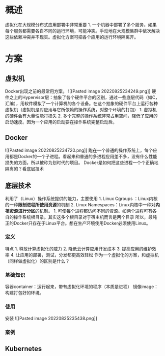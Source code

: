 # 概述
虚拟化在大规模分布式应用部署中非常重要
	1. 一个机器中部署了多个服务，如果每个服务都需要各自不同的运行环境，可能冲突。手动地在大规模集群中依次解决这些依赖冲突并不现实。虚拟化方案可把各个应用的运行环境隔离开。
# 方案
## 虚拟机
Docker出现之前的最常用方案。
![[Pasted image 20220825234249.png]]
硬件之上的Hypervisor层：抽象了各个硬件平台的区别，通过一些底层代码（如C，汇编），用软件模拟了一个计算机的各个设备。在这个抽象的硬件平台上运行各种虚拟机（虚拟机是对应用与它所依赖的操作系统，对整个环境的打包）
	1. 虚拟机的硬件会有大量性能打损失
	2. 多个完整的操作系统非常占用空间，降低了应用的启动速度。因为一个应用的启动要在操作系统完整启动后。
## Docker
![[Pasted image 20220825234720.png]]
跑在一个普通的操作系统上，每个应用都是Docker的一个子进程。看起来和普通的多进程应用差不多，没有什么性能损失的方面，所以被称为划时代的项目。
Docker是如何把这些进程一个个正确地隔离的？看底层技术
## 底层技术
利用了（Linux）操作系统提供的能力，主要使用
	1. Linux Cgroups ：Linux内核的一种**限制进程所使用资源**的机制
	2. Linux Namespaces：Linux内核中一种对**内核资源进行分区**的机制。
		1. 可使每个进程都访问不同的资源。如两个进程可有各自的操作系统根目录。其实这多个根目录对于宿主机而言是两个目录
所以，最纯正的Docker只存在于Linux平台。想在生产环境使用Docker必须使用Linux。
### 定义
特点
	1. 释放计算虚拟化的威力
	2. 降低云计算应用开发成本
	3. 提高应用的维护效率
	4. 让应用的部署，测试，分发都更高效轻松
作为一个虚拟化的方案，和虚拟机（同样做虚拟化）的区别是什么？
### 基础知识
容器container：运行起来，带有虚拟化环境的程序（本质是进程）
镜像image：构建打包好的环境。
### 使用
安装
![[Pasted image 20220825235438.png]]
### 案例
## Kubernetes
